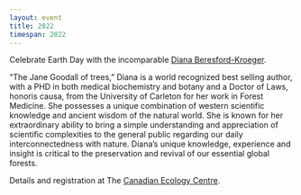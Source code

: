 ```yaml
---
layout: event
title: 2022
timespan: 2022
---
```


Celebrate Earth Day with the incomparable [Diana Beresford-Kroeger](https://dianaberesford-kroeger.com/). 

“The Jane Goodall of trees,” Diana is a world recognized best selling author, with a PHD in both medical biochemistry and botany and a Doctor of Laws, honoris causa, from the University of Carleton for her work in Forest Medicine.  She possesses a unique combination of western scientific knowledge and ancient wisdom of the natural world. She is known for her extraordinary ability to bring a simple understanding and appreciation of scientific complexities to the general public regarding our daily interconnectedness with nature. Diana’s unique knowledge, experience and insight is critical to the preservation and revival of our essential global forests.

Details and registration at The [Canadian Ecology Centre](https://www.canadianecology.ca/).